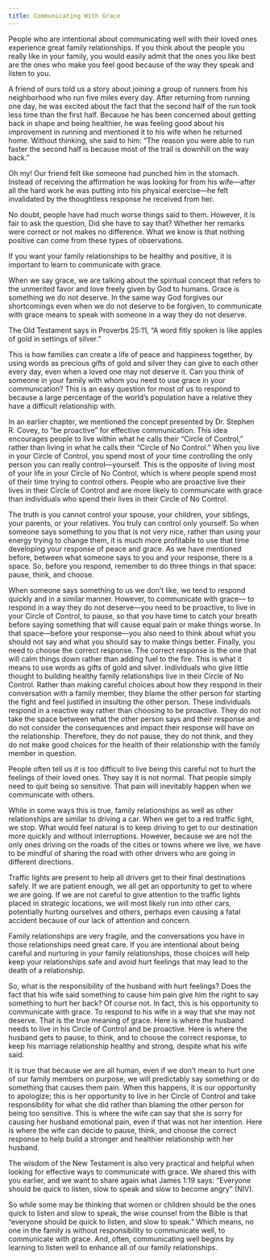 ```yaml
---
title: Communicating With Grace
---
```


People who are intentional about communicating well with their loved ones experience great family relationships. If you think about the people you really like in your family, you would easily admit that the ones you like best are the ones who make you feel good because of the way they speak and listen to you.

A friend of ours told us a story about joining a group of runners from his neighborhood who run five miles every day. After returning from running one day, he was excited about the fact that the second half of the run took less time than the first half. Because he has been concerned about getting back in shape and being healthier, he was feeling good about his improvement in running and mentioned it to his wife when he returned home. Without thinking, she said to him: “The reason you were able to run faster the second half is because most of the trail is downhill on the way back.”

Oh my! Our friend felt like someone had punched him in the stomach. Instead of receiving the affirmation he was looking for from his wife—after all the hard work he was putting into his physical exercise—he felt invalidated by the thoughtless response he received from her.

No doubt, people have had much worse things said to them. However, it is fair to ask the question, Did she have to say that? Whether her remarks were correct or not makes no difference. What we know is that nothing positive can come from these types of observations.

If you want your family relationships to be healthy and positive, it is important to learn to communicate with grace.

When we say grace, we are talking about the spiritual concept that refers to the unmerited favor and love freely given by God to humans. Grace is something we do not deserve. In the same way God forgives our shortcomings even when we do not deserve to be forgiven, to communicate with grace means to speak with someone in a way they do not deserve.

The Old Testament says in Proverbs 25:11, “A word fitly spoken is like apples of gold in settings of silver.”

This is how families can create a life of peace and happiness together, by using words as precious gifts of gold and silver they can give to each other every day, even when a loved one may not deserve it. Can you think of someone in your family with whom you need to use grace in your communication? This is an easy question for most of us to respond to because a large percentage of the world’s population have a relative they have a difficult relationship with.

In an earlier chapter, we mentioned the concept presented by Dr. Stephen R. Covey, to “be proactive” for effective communication. This idea encourages people to live within what he calls their “Circle of Control,” rather than living in what he calls their “Circle of No Control.” When you live in your Circle of Control, you spend most of your time controlling the only person you can really control—yourself. This is the opposite of living most of your life in your Circle of No Control, which is where people spend most of their time trying to control others. People who are proactive live their lives in their Circle of Control and are more likely to communicate with grace than individuals who spend their lives in their Circle of No Control.

The truth is you cannot control your spouse, your children, your siblings, your parents, or your relatives. You truly can control only yourself. So when someone says something to you that is not very nice, rather than using your energy trying to change them, it is much more profitable to use that time developing your response of peace and grace. As we have mentioned before, between what someone says to you and your response, there is a space. So, before you respond, remember to do three things in that space: pause, think, and choose.

When someone says something to us we don’t like, we tend to respond quickly and in a similar manner. However, to communicate with grace— to respond in a way they do not deserve—you need to be proactive, to live in your Circle of Control, to pause, so that you have time to catch your breath before saying something that will cause equal pain or make things worse. In that space—before your response—you also need to think about what you should not say and what you should say to make things better. Finally, you need to choose the correct response. The correct response is the one that will calm things down rather than adding fuel to the fire. This is what it means to use words as gifts of gold and silver. Individuals who give little thought to building healthy family relationships live in their Circle of No Control. Rather than making careful choices about how they respond in their conversation with a family member, they blame the other person for starting the fight and feel justified in insulting the other person. These individuals respond in a reactive way rather than choosing to be proactive. They do not take the space between what the other person says and their response and do not consider the consequences and impact their response will have on the relationship. Therefore, they do not pause, they do not think, and they do not make good choices for the health of their relationship with the family member in question.

People often tell us it is too difficult to live being this careful not to hurt the feelings of their loved ones. They say it is not normal. That people simply need to quit being so sensitive. That pain will inevitably happen when we communicate with others.

While in some ways this is true, family relationships as well as other relationships are similar to driving a car. When we get to a red traffic light, we stop. What would feel natural is to keep driving to get to our destination more quickly and without interruptions. However, because we are not the only ones driving on the roads of the cities or towns where we live, we have to be mindful of sharing the road with other drivers who are going in different directions.

Traffic lights are present to help all drivers get to their final destinations safely. If we are patient enough, we all get an opportunity to get to where we are going. If we are not careful to give attention to the traffic lights placed in strategic locations, we will most likely run into other cars, potentially hurting ourselves and others, perhaps even causing a fatal accident because of our lack of attention and concern.

Family relationships are very fragile, and the conversations you have in those relationships need great care. If you are intentional about being careful and nurturing in your family relationships, those choices will help keep your relationships safe and avoid hurt feelings that may lead to the death of a relationship.

So, what is the responsibility of the husband with hurt feelings? Does the fact that his wife said something to cause him pain give him the right to say something to hurt her back? Of course not. In fact, this is his opportunity to communicate with grace. To respond to his wife in a way that she may not deserve. That is the true meaning of grace. Here is where the husband needs to live in his Circle of Control and be proactive. Here is where the husband gets to pause, to think, and to choose the correct response, to keep his marriage relationship healthy and strong, despite what his wife said.

It is true that because we are all human, even if we don’t mean to hurt one of our family members on purpose, we will predictably say something or do something that causes them pain. When this happens, it is our opportunity to apologize; this is her opportunity to live in her Circle of Control and take responsibility for what she did rather than blaming the other person for being too sensitive. This is where the wife can say that she is sorry for causing her husband emotional pain, even if that was not her intention. Here is where the wife can decide to pause, think, and choose the correct response to help build a stronger and healthier relationship with her husband.

The wisdom of the New Testament is also very practical and helpful when looking for effective ways to communicate with grace. We shared this with you earlier, and we want to share again what James 1:19 says: “Everyone should be quick to listen, slow to speak and slow to become angry” (NIV).

So while some may be thinking that women or children should be the ones quick to listen and slow to speak, the wise counsel from the Bible is that “everyone should be quick to listen, and slow to speak.” Which means, no one in the family is without responsibility to communicate well, to communicate with grace. And, often, communicating well begins by learning to listen well to enhance all of our family relationships.